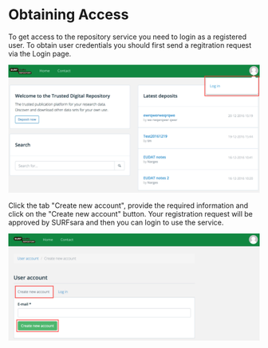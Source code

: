 # Obtaining Access 

To get access to the repository service you need to login as a registered user. To obtain user credentials you should first send a regitration request via the Login page.

<img src="Screenshots/login.png" style="max-width:100%">

<!--![Alt Image Text](Screenshots/login.png) -->

Click the tab "Create new account", provide the required information and click on the "Create new account" button. Your registration request will be approved by SURFsara and then you can login to use the service.

<img src="Screenshots/create_account.png" style="max-width:100%">